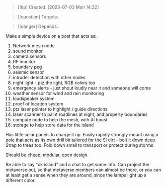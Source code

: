 
>[!tip] Created: [2023-07-03 Mon 14:22]

>[!question] Targets: 

>[!danger] Depends: 

Make a simple device on a post that acts as:
1. Network mesh node
2. sound monitor
3. camera sensors
4. RF monitor
5. boundary peg
6. seismic sensor
7. intruder detection with other nodes
8. night light - ptz the light, RGB colors too
9. emergency alerts - just shout loudly near it and someone will come
10. weather sensor for wind and rain monitoring
11. loudspeaker system
12. proof of location system
13. ptz laser pointer to highlight / guide directions
14. laser scanner to paint roadlines at night, and property boundaries
15. compute node to help the mesh, with AI boost
16. storage to help store data for the island

Has little solar panels to charge it up.
Easily rapidly strongly mount using a pole that acts as its own drill bit tailored for the SI dirt - bolt it down deep.
Strap to trees too.
Fold down small to transport or protect during storms.

Should be cheap, modular, open design.

Be able to say "ok island" and a chat to get some info.
Can project the metaverse out, so that metaverse members can almost be there, or you can at least get a sense when they are around, since the lamps light up a different color.